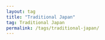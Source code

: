```yaml
---
layout: tag
title: "Traditional Japan"
tag: Traditional Japan
permalink: /tags/traditional-japan/
---
```

